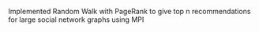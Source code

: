 Implemented Random Walk with PageRank to give top n recommendations for large social network graphs using MPI
